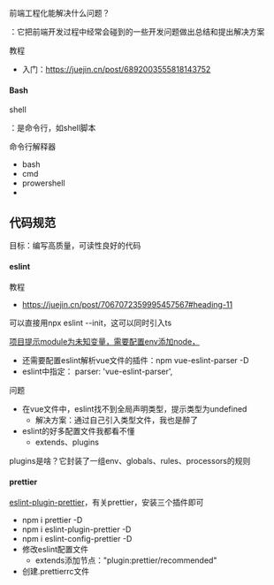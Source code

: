 前端工程化能解决什么问题？

：它把前端开发过程中经常会碰到的一些开发问题做出总结和提出解决方案

教程

- 入门：https://juejin.cn/post/6892003555818143752

#### Bash

shell

：是命令行，如shell脚本

命令行解释器

- bash
- cmd
- prowershell
- 

## 代码规范

目标：编写高质量，可读性良好的代码



#### eslint

教程

- https://juejin.cn/post/7067072359995457567#heading-11

可以直接用npx eslint --init，这可以同时引入ts

[项目提示module为未知变量，需要配置env添加node，](https://stackoverflow.com/questions/49789177/module-is-not-defined-and-process-is-not-defined-in-eslint-in-visual-studio-code)

- 还需要配置eslint解析vue文件的插件：npm vue-eslint-parser -D
- eslint中指定： parser: 'vue-eslint-parser',

问题

- 在vue文件中，eslint找不到全局声明类型，提示类型为undefined
  - 解决方案：通过自己引入类型文件，我也是醉了
- eslint的好多配置文件我都看不懂
  - extends、plugins

plugins是啥？它封装了一组env、globals、rules、processors的规则

#### prettier

[eslint-plugin-prettier](https://github.com/prettier/eslint-plugin-prettier#readme)，有关prettier，安装三个插件即可

- npm i prettier -D
- npm i eslint-plugin-prettier -D
- npm i eslint-config-prettier -D
- 修改eslint配置文件
  - extends添加节点："plugin:prettier/recommended"
- 创建.prettierrc文件



